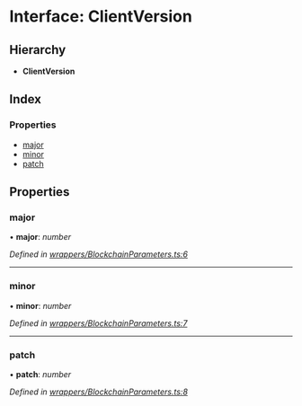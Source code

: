 # Interface: ClientVersion

## Hierarchy

* **ClientVersion**

## Index

### Properties

* [major](_wrappers_blockchainparameters_.clientversion.md#major)
* [minor](_wrappers_blockchainparameters_.clientversion.md#minor)
* [patch](_wrappers_blockchainparameters_.clientversion.md#patch)

## Properties

###  major

• **major**: *number*

*Defined in [wrappers/BlockchainParameters.ts:6](https://github.com/celo-org/celo-monorepo/blob/master/packages/sdk/contractkit/src/wrappers/BlockchainParameters.ts#L6)*

___

###  minor

• **minor**: *number*

*Defined in [wrappers/BlockchainParameters.ts:7](https://github.com/celo-org/celo-monorepo/blob/master/packages/sdk/contractkit/src/wrappers/BlockchainParameters.ts#L7)*

___

###  patch

• **patch**: *number*

*Defined in [wrappers/BlockchainParameters.ts:8](https://github.com/celo-org/celo-monorepo/blob/master/packages/sdk/contractkit/src/wrappers/BlockchainParameters.ts#L8)*

